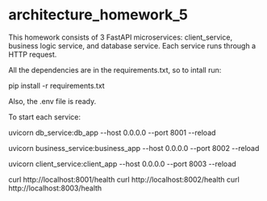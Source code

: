 # architecture_homework_5

This homework consists of 3 FastAPI microservices:  client_service, business logic service, and database service. Each service runs through a HTTP request.

All the dependencies are in the requirements.txt, so to intall run:

pip install -r requirements.txt

Also, the .env file is ready.

To start each service:

uvicorn db_service:db_app --host 0.0.0.0 --port 8001 --reload

uvicorn business_service:business_app --host 0.0.0.0 --port 8002 --reload

uvicorn client_service:client_app --host 0.0.0.0 --port 8003 --reload


curl http://localhost:8001/health
curl http://localhost:8002/health
curl http://localhost:8003/health
